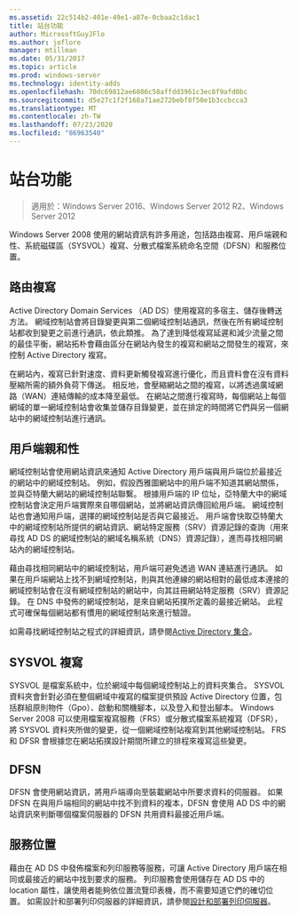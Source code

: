 ```yaml
---
ms.assetid: 22c514b2-401e-49e1-a87e-0cbaa2c1dac1
title: 站台功能
author: MicrosoftGuyJFlo
ms.author: joflore
manager: mtillman
ms.date: 05/31/2017
ms.topic: article
ms.prod: windows-server
ms.technology: identity-adds
ms.openlocfilehash: 70dc69812ae6806c58affdd3961c3ec8f9afd0bc
ms.sourcegitcommit: d5e27c1f2f168a71ae272bebf8f50e1b3ccbcca3
ms.translationtype: MT
ms.contentlocale: zh-TW
ms.lasthandoff: 07/23/2020
ms.locfileid: "86963540"
---
```

# <a name="site-functions"></a>站台功能

> 適用於：Windows Server 2016、Windows Server 2012 R2、Windows Server 2012

 Windows Server 2008 使用的網站資訊有許多用途，包括路由複寫、用戶端親和性、系統磁碟區（SYSVOL）複寫、分散式檔案系統命名空間（DFSN）和服務位置。

## <a name="routing-replication"></a>路由複寫
Active Directory Domain Services （AD DS）使用複寫的多宿主、儲存後轉送方法。 網域控制站會將目錄變更與第二個網域控制站通訊，然後在所有網域控制站都收到變更之前進行通訊，依此類推。 為了達到降低複寫延遲和減少流量之間的最佳平衡，網站拓朴會藉由區分在網站內發生的複寫和網站之間發生的複寫，來控制 Active Directory 複寫。

在網站內，複寫已針對速度、資料更新觸發複寫進行優化，而且資料會在沒有資料壓縮所需的額外負荷下傳送。 相反地，會壓縮網站之間的複寫，以將透過廣域網路（WAN）連結傳輸的成本降至最低。 在網站之間進行複寫時，每個網站上每個網域的單一網域控制站會收集並儲存目錄變更，並在排定的時間將它們與另一個網站中的網域控制站進行通訊。

## <a name="client-affinity"></a>用戶端親和性
網域控制站會使用網站資訊來通知 Active Directory 用戶端與用戶端位於最接近的網站中的網域控制站。 例如，假設西雅圖網站中的用戶端不知道其網站關係，並與亞特蘭大網站的網域控制站聯繫。 根據用戶端的 IP 位址，亞特蘭大中的網域控制站會決定用戶端實際來自哪個網站，並將網站資訊傳回給用戶端。 網域控制站也會通知用戶端，選擇的網域控制站是否與它最接近。 用戶端會快取亞特蘭大中的網域控制站所提供的網站資訊、網站特定服務（SRV）資源記錄的查詢（用來尋找 AD DS 的網域控制站的網域名稱系統（DNS）資源記錄），進而尋找相同網站內的網域控制站。

藉由尋找相同網站中的網域控制站，用戶端可避免透過 WAN 連結進行通訊。 如果在用戶端網站上找不到網域控制站，則與其他連線的網站相對的最低成本連接的網域控制站會在沒有網域控制站的網站中，向其註冊網站特定服務（SRV）資源記錄。 在 DNS 中發佈的網域控制站，是來自網站拓撲所定義的最接近網站。 此程式可確保每個網站都有慣用的網域控制站來進行驗證。

如需尋找網域控制站之程式的詳細資訊，請參閱[Active Directory 集合](/previous-versions/windows/it-pro/windows-server-2003/cc780036(v=ws.10))。

## <a name="sysvol-replication"></a>SYSVOL 複寫
SYSVOL 是檔案系統中，位於網域中每個網域控制站上的資料夾集合。 SYSVOL 資料夾會針對必須在整個網域中複寫的檔案提供預設 Active Directory 位置，包括群組原則物件（Gpo）、啟動和關機腳本，以及登入和登出腳本。  Windows Server 2008 可以使用檔案複寫服務（FRS）或分散式檔案系統複寫（DFSR），將 SYSVOL 資料夾所做的變更，從一個網域控制站複寫到其他網域控制站。 FRS 和 DFSR 會根據您在網站拓撲設計期間所建立的排程來複寫這些變更。

## <a name="dfsn"></a>DFSN
DFSN 會使用網站資訊，將用戶端導向至裝載網站中所要求資料的伺服器。 如果 DFSN 在與用戶端相同的網站中找不到資料的複本，DFSN 會使用 AD DS 中的網站資訊來判斷哪個檔案伺服器的 DFSN 共用資料最接近用戶端。

## <a name="service-location"></a>服務位置
藉由在 AD DS 中發佈檔案和列印服務等服務，可讓 Active Directory 用戶端在相同或最接近的網站中找到要求的服務。 列印服務會使用儲存在 AD DS 中的 location 屬性，讓使用者能夠依位置流覽印表機，而不需要知道它們的確切位置。 如需設計和部署列印伺服器的詳細資訊，請參閱[設計和部署列印伺服器](/previous-versions/windows/it-pro/windows-server-2003/cc785842(v=ws.10))。
